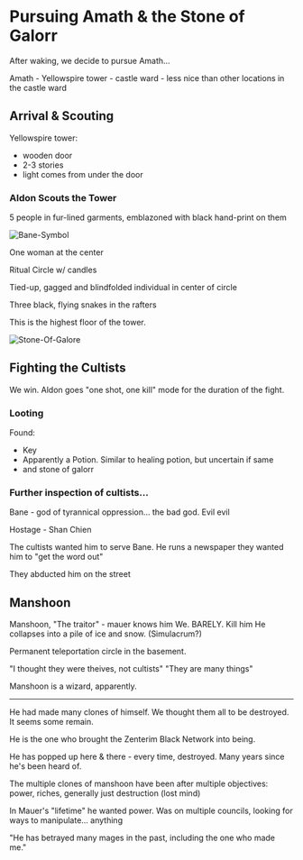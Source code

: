 
# Pursuing Amath & the Stone of Galorr

After waking, we decide to pursue Amath…

Amath - Yellowspire tower - castle ward - less nice than other locations in the castle ward

## Arrival & Scouting

Yellowspire tower:

  * wooden door
  * 2-3 stories
  * light comes from under the door

### Aldon Scouts the Tower

5 people in fur-lined garments, emblazoned with black hand-print on them

![Bane-Symbol](https://static.jpcode.dev/img/BaneSymbol.png)

One woman at the center

Ritual Circle w/ candles

Tied-up, gagged and blindfolded individual in center of circle

Three black, flying snakes in the rafters

This is the highest floor of the tower.

![Stone-Of-Galore](https://static.jpcode.dev/img/stone_of_galore.webp)

## Fighting the Cultists

We win. Aldon goes "one shot, one kill" mode for the duration of the fight.

### Looting

Found:

  * Key
  * Apparently a Potion. Similar to healing potion, but uncertain if same
  * and stone of galorr

### Further inspection of cultists...

Bane - god of tyrannical oppression… the bad god. Evil evil

Hostage - Shan Chien

The cultists wanted him to serve Bane. He runs a newspaper they wanted him to "get the word out"

They abducted him on the street

## Manshoon

Manshoon, "The traitor" - mauer knows him
We. BARELY. Kill him
He collapses into a pile of ice and snow. (Simulacrum?)

Permanent teleportation circle in the basement.

"I thought they were theives, not cultists" "They are many things"

Manshoon is a wizard, apparently.

---

He had made many clones of himself. We thought them all to be destroyed. It seems some remain.

He is the one who brought the Zenterim Black Network into being.

He has popped up here & there - every time, destroyed. Many years since he's been heard of.

The multiple clones of manshoon have been after multiple objectives: power, riches, generally just destruction (lost mind)

In Mauer's "lifetime" he wanted power. Was on multiple councils, looking for ways to manipulate… anything

"He has betrayed many mages in the past, including the one who made me."
